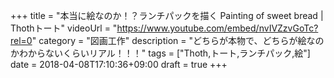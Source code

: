 +++
title =  "本当に絵なのか！？ランチパックを描く Painting of sweet bread | Thothトート"
videoUrl = "https://www.youtube.com/embed/nvIVZzvGoTc?rel=0"
category = "図画工作"
description = "どちらが本物で、どちらが絵なのかわからないくらいリアル！！！"
tags = ["Thoth,トート,ランチパック,絵"]
date = 2018-04-08T17:10:36+09:00
draft = true
+++

